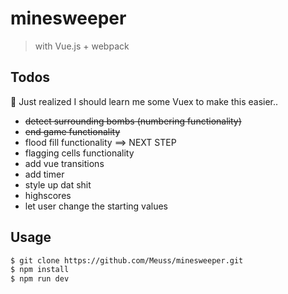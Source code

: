 # minesweeper

> with Vue.js + webpack

## Todos

:shit: Just realized I should learn me some Vuex to make this easier..

- ~~detect surrounding bombs (numbering functionality)~~
- ~~end game functionality~~
- flood fill functionality ==> NEXT STEP
- flagging cells functionality
- add vue transitions
- add timer
- style up dat shit
- highscores
- let user change the starting values

## Usage

``` bash
$ git clone https://github.com/Meuss/minesweeper.git
$ npm install
$ npm run dev
```